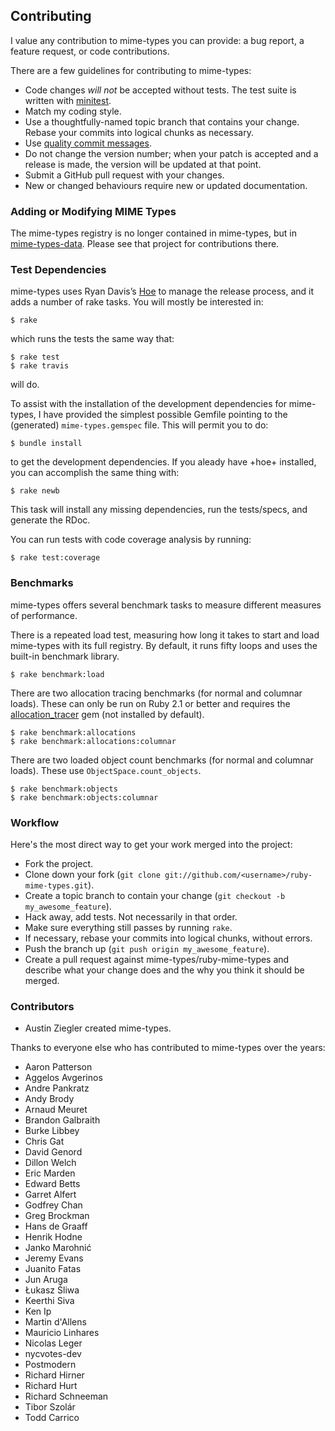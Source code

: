 ## Contributing

I value any contribution to mime-types you can provide: a bug report, a feature
request, or code contributions.

There are a few guidelines for contributing to mime-types:

* Code changes *will* *not* be accepted without tests. The test suite is
  written with [minitest][].
* Match my coding style.
* Use a thoughtfully-named topic branch that contains your change. Rebase your
  commits into logical chunks as necessary.
* Use [quality commit messages][].
* Do not change the version number; when your patch is accepted and a release
  is made, the version will be updated at that point.
* Submit a GitHub pull request with your changes.
* New or changed behaviours require new or updated documentation.

### Adding or Modifying MIME Types

The mime-types registry is no longer contained in mime-types, but in
[mime-types-data][]. Please see that project for contributions there.

### Test Dependencies

mime-types uses Ryan Davis’s [Hoe][] to manage the release process, and it adds
a number of rake tasks. You will mostly be interested in:

    $ rake

which runs the tests the same way that:

    $ rake test
    $ rake travis

will do.

To assist with the installation of the development dependencies for mime-types,
I have provided the simplest possible Gemfile pointing to the (generated)
`mime-types.gemspec` file. This will permit you to do:

    $ bundle install

to get the development dependencies. If you aleady have +hoe+ installed, you
can accomplish the same thing with:

    $ rake newb

This task will install any missing dependencies, run the tests/specs, and
generate the RDoc.

You can run tests with code coverage analysis by running:

    $ rake test:coverage

### Benchmarks

mime-types offers several benchmark tasks to measure different measures of
performance.

There is a repeated load test, measuring how long it takes to start and load
mime-types with its full registry. By default, it runs fifty loops and uses the
built-in benchmark library.

    $ rake benchmark:load

There are two allocation tracing benchmarks (for normal and columnar loads).
These can only be run on Ruby 2.1 or better and requires the
[allocation\_tracer][] gem (not installed by default).

    $ rake benchmark:allocations
    $ rake benchmark:allocations:columnar

There are two loaded object count benchmarks (for normal and columnar loads).
These use `ObjectSpace.count_objects`.

    $ rake benchmark:objects
    $ rake benchmark:objects:columnar

### Workflow

Here's the most direct way to get your work merged into the project:

* Fork the project.
* Clone down your fork (`git clone git://github.com/<username>/ruby-mime-types.git`).
* Create a topic branch to contain your change (`git checkout -b my_awesome_feature`).
* Hack away, add tests. Not necessarily in that order.
* Make sure everything still passes by running `rake`.
* If necessary, rebase your commits into logical chunks, without errors.
* Push the branch up (`git push origin my_awesome_feature`).
* Create a pull request against mime-types/ruby-mime-types and describe what
  your change does and the why you think it should be merged.

### Contributors

*   Austin Ziegler created mime-types.

Thanks to everyone else who has contributed to mime-types over the years:

*   Aaron Patterson
*   Aggelos Avgerinos
*   Andre Pankratz
*   Andy Brody
*   Arnaud Meuret
*   Brandon Galbraith
*   Burke Libbey
*   Chris Gat
*   David Genord
*   Dillon Welch
*   Eric Marden
*   Edward Betts
*   Garret Alfert
*   Godfrey Chan
*   Greg Brockman
*   Hans de Graaff
*   Henrik Hodne
*   Janko Marohnić
*   Jeremy Evans
*   Juanito Fatas
*   Jun Aruga
*   Łukasz Śliwa
*   Keerthi Siva
*   Ken Ip
*   Martin d'Allens
*   Mauricio Linhares
*   Nicolas Leger
*   nycvotes-dev
*   Postmodern
*   Richard Hirner
*   Richard Hurt
*   Richard Schneeman
*   Tibor Szolár
*   Todd Carrico

[minitest]: https://github.com/seattlerb/minitest
[quality commit messages]: http://tbaggery.com/2008/04/19/a-note-about-git-commit-messages.html
[mime-types-data]: https://github.com/mime-types/mime-types-data
[Hoe]: https://github.com/seattlerb/hoe
[allocation\_tracer]: https://github.com/ko1/allocation_tracer
